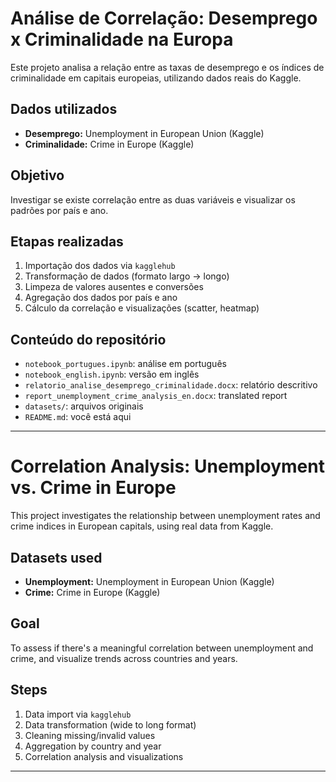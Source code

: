 # Análise de Correlação: Desemprego x Criminalidade na Europa
Este projeto analisa a relação entre as taxas de desemprego e os índices de criminalidade em capitais europeias, utilizando dados reais do Kaggle.

## Dados utilizados
- **Desemprego:** Unemployment in European Union (Kaggle)
- **Criminalidade:** Crime in Europe (Kaggle)

## Objetivo
Investigar se existe correlação entre as duas variáveis e visualizar os padrões por país e ano.

## Etapas realizadas
1. Importação dos dados via `kagglehub`
2. Transformação de dados (formato largo → longo)
3. Limpeza de valores ausentes e conversões
4. Agregação dos dados por país e ano
5. Cálculo da correlação e visualizações (scatter, heatmap)

## Conteúdo do repositório
- `notebook_portugues.ipynb`: análise em português
- `notebook_english.ipynb`: versão em inglês
- `relatorio_analise_desemprego_criminalidade.docx`: relatório descritivo
- `report_unemployment_crime_analysis_en.docx`: translated report
- `datasets/`: arquivos originais
- `README.md`: você está aqui

---

# Correlation Analysis: Unemployment vs. Crime in Europe
This project investigates the relationship between unemployment rates and crime indices in European capitals, using real data from Kaggle.

## Datasets used
- **Unemployment:** Unemployment in European Union (Kaggle)
- **Crime:** Crime in Europe (Kaggle)

## Goal
To assess if there's a meaningful correlation between unemployment and crime, and visualize trends across countries and years.

## Steps
1. Data import via `kagglehub`
2. Data transformation (wide to long format)
3. Cleaning missing/invalid values
4. Aggregation by country and year
5. Correlation analysis and visualizations

---

